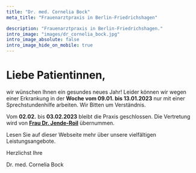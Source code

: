 ```yaml
---
title: "Dr. med. Cornelia Bock"
meta_title: "Frauenarztpraxis in Berlin-Friedrichshagen"

description: "Frauenarztpraxis in Berlin-Friedrichshagen."
intro_image: "images/dr_cornelia_bock.jpg"
intro_image_absolute: false
intro_image_hide_on_mobile: true
---
```


# Liebe Patientinnen,


wir wünschen Ihnen ein gesundes neues Jahr!  Leider können wir wegen
einer Erkrankung in der **Woche vom 09.01. bis 13.01.2023** nur mit einer
Sprechstundenhilfe arbeiten. Wir Bitten um Verständnis.

Vom **02.02.** bis **03.02.2023** bleibt die Praxis geschlossen. Die Vertretung wird von 
[**Frau Dr. Jende-Roil**](https://wendenschlosspraxis.berlin/praxis.html) übernummen.

Lesen Sie auf dieser Webseite mehr über unsere vielfältigen
Leistungsangebote.

Herzlichst Ihre

Dr. med. Cornelia Bock
 
<!--
[**Frau Dr. Jende-Roil**](https://wendenschlosspraxis.berlin/praxis.html)

[**Dr. med. Swetlana Hoffmann**](https://www.praxisklinik-dres-hoffmann.de/)

[**Dr. med. Claudia Benecke**](https://www.frauenaerzte-im-netz.de/aerzte/berlin/benecke/startseite.html)

am **30. Juni** bleibt die Praxis wegen unserer _Quartalsabrechnung_ geschlossen.


scp -r public/* 37.120.170.202:/var/www/html/
-->
